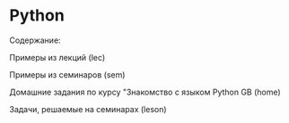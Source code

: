 # Python

Содержание:

Примеры из лекций (lec)

Примеры из семинаров (sem)

Домашние задания по курсу "Знакомство с языком Python GB (home)

Задачи, решаемые на семинарах (leson)
